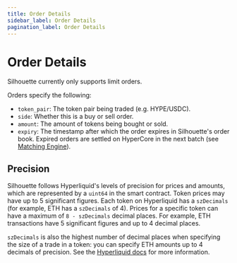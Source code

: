 ```yaml
---
title: Order Details
sidebar_label: Order Details
pagination_label: Order Details
---
```


# Order Details

Silhouette currently only supports limit orders. 

Orders specify the following:
- `token_pair`: The token pair being traded (e.g. HYPE/USDC).
- `side`: Whether this is a buy or sell order.
- `amount`: The amount of tokens being bought or sold.
- `expiry`: The timestamp after which the order expires in Silhouette's order book. Expired orders are settled on HyperCore in the next batch (see [Matching Engine](matching-engine)).

## Precision
Silhouette follows Hyperliquid's levels of precision for prices and amounts, which are represented by a `uint64` in the smart contract. Token prices may have up to 5 significant figures. Each token on Hyperliquid has a `szDecimals` (for example, ETH has a `szDecimals` of 4). Prices for a specific token can have a maximum of `8 - szDecimals` decimal places. For example, ETH transactions have 5 significant figures and up to 4 decimal places.

`szDecimals` is also the highest number of decimal places when specifying the size of a trade in a token: you can specify ETH amounts up to 4 decimals of precision. See the [Hyperliquid docs](https://hyperliquid.gitbook.io/hyperliquid-docs/for-developers/api/tick-and-lot-size) for more information.

